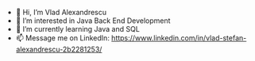 - 👋 Hi, I’m Vlad Alexandrescu
- 👀 I’m interested in Java Back End Development
- 🌱 I’m currently learning Java and SQL
- 📫 Message me on LinkedIn: https://www.linkedin.com/in/vlad-stefan-alexandrescu-2b2281253/

<!---
VladAlx10/VladAlx10 is a ✨ special ✨ repository because its `README.md` (this file) appears on your GitHub profile.
You can click the Preview link to take a look at your changes.
--->
